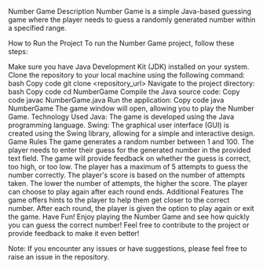 Number Game
Description
Number Game is a simple Java-based guessing game where the player needs to guess a randomly generated number within a specified range.

How to Run the Project
To run the Number Game project, follow these steps:

Make sure you have Java Development Kit (JDK) installed on your system.
Clone the repository to your local machine using the following command:
bash
Copy code
git clone <repository_url>
Navigate to the project directory:
bash
Copy code
cd NumberGame
Compile the Java source code:
Copy code
javac NumberGame.java
Run the application:
Copy code
java NumberGame
The game window will open, allowing you to play the Number Game.
Technology Used
Java: The game is developed using the Java programming language.
Swing: The graphical user interface (GUI) is created using the Swing library, allowing for a simple and interactive design.
Game Rules
The game generates a random number between 1 and 100.
The player needs to enter their guess for the generated number in the provided text field.
The game will provide feedback on whether the guess is correct, too high, or too low.
The player has a maximum of 5 attempts to guess the number correctly.
The player's score is based on the number of attempts taken. The lower the number of attempts, the higher the score.
The player can choose to play again after each round ends.
Additional Features
The game offers hints to the player to help them get closer to the correct number.
After each round, the player is given the option to play again or exit the game.
Have Fun!
Enjoy playing the Number Game and see how quickly you can guess the correct number! Feel free to contribute to the project or provide feedback to make it even better!

Note: If you encounter any issues or have suggestions, please feel free to raise an issue in the repository.

